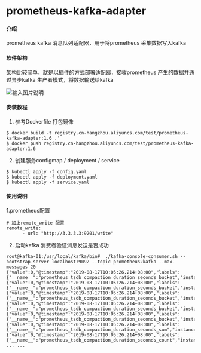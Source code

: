 # prometheus-kafka-adapter

#### 介绍
prometheus kafka 消息队列适配器，用于将prometheus 采集数据写入kafka

#### 软件架构
架构比较简单，就是以插件的方式部署适配器，接收prometheus 产生的数据并通过异步kafka 生产者模式，将数据输送给kafka

![输入图片说明](https://images.gitee.com/uploads/images/2019/0817/101843_77f1d907_5060217.jpeg "QQ截图20190817101836.jpg")


#### 安装教程

1. 参考Dockerfile 打包镜像

```
$ docker build -t registry.cn-hangzhou.aliyuncs.com/test/prometheus-kafka-adapter:1.6 .'
$ docker push registry.cn-hangzhou.aliyuncs.com/test/prometheus-kafka-adapter:1.6 
```


2. 创建服务configmap / deployment / service

```
$ kubectl apply -f config.yaml
$ kubectl apply -f deployment.yaml
$ kubectl apply -f service.yaml
```


#### 使用说明

1.prometheus配置

```
# 加上remote_write 配置
remote_write:
      - url: "http://3.3.3.3:9201/write"
```



2. 启动kafka 消费者验证消息发送是否成功
```
root@kafka-01:/usr/local/kafka/bin#  ./kafka-console-consumer.sh --bootstrap-server localhost:9092 --topic prometheus2kafka --max-messages 20
{"value":0,"@timestamp":"2019-08-17T10:05:26.214+08:00","labels":{"__name__":"prometheus_tsdb_compaction_duration_seconds_bucket","instance":"localhost:9090","job":"prometheus","le":"64"}}
{"value":0,"@timestamp":"2019-08-17T10:05:26.214+08:00","labels":{"__name__":"prometheus_tsdb_compaction_duration_seconds_bucket","instance":"localhost:9090","job":"prometheus","le":"128"}}
{"value":0,"@timestamp":"2019-08-17T10:05:26.214+08:00","labels":{"__name__":"prometheus_tsdb_compaction_duration_seconds_bucket","instance":"localhost:9090","job":"prometheus","le":"256"}}
{"value":0,"@timestamp":"2019-08-17T10:05:26.214+08:00","labels":{"__name__":"prometheus_tsdb_compaction_duration_seconds_bucket","instance":"localhost:9090","job":"prometheus","le":"512"}}
{"value":0,"@timestamp":"2019-08-17T10:05:26.214+08:00","labels":{"__name__":"prometheus_tsdb_compaction_duration_seconds_bucket","instance":"localhost:9090","job":"prometheus","le":"+Inf"}}
{"value":0,"@timestamp":"2019-08-17T10:05:26.214+08:00","labels":{"__name__":"prometheus_tsdb_compaction_duration_seconds_sum","instance":"localhost:9090","job":"prometheus"}}
{"value":0,"@timestamp":"2019-08-17T10:05:26.214+08:00","labels":{"__name__":"prometheus_tsdb_compaction_duration_seconds_count","instance":"localhost:9090","job":"prometheus"}}
... ...
```



